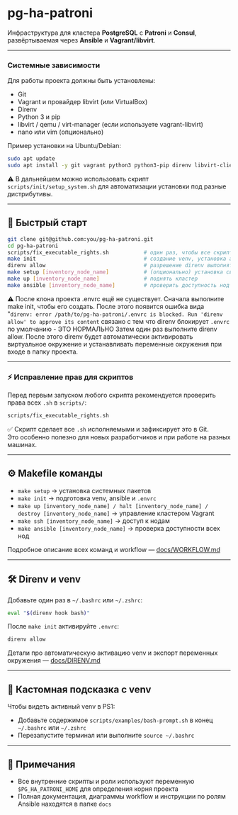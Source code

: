 # pg-ha-patroni

Инфраструктура для кластера **PostgreSQL** с **Patroni** и **Consul**, развёртываемая через **Ansible** и **Vagrant/libvirt**.

---

### Системные зависимости

Для работы проекта должны быть установлены:

- Git  
- Vagrant и провайдер libvirt (или VirtualBox)  
- Direnv  
- Python 3 и pip  
- libvirt / qemu / virt-manager (если используете vagrant-libvirt)  
- nano или vim (опционально)  

Пример установки на Ubuntu/Debian:

```bash
sudo apt update
sudo apt install -y git vagrant python3 python3-pip direnv libvirt-clients libvirt-daemon-system qemu nano
```

⚠️ В дальнейшем можно использовать скрипт `scripts/init/setup_system.sh` для автоматизации установки под разные дистрибутивы.

---

## 🚀 Быстрый старт

```bash
git clone git@github.com:you/pg-ha-patroni.git
cd pg-ha-patroni
scripts/fix_executable_rights.sh           # один раз, чтобы все скрипты стали исполняемыми и зафиксировались в Git (ОПЦИОНАЛЬНО, по умолчанию файлы УЖЕ ИСПОЛНЯЕМЫЕ при клонировании)
make init                                  # создание venv, установка ansible, генерация .envrc
direnv allow                               # разрешение direnv выполнять .envrc (выполнить в корневой директории проекта)
make setup [inventory_node_name]           # (опционально) установка системных зависимостей
make up [inventory_node_name]              # поднять кластер
make ansible [inventory_node_name]         # проверить доступность нод
```

⚠️ После клона проекта .envrc ещё не существует. 
Сначала выполните make init, чтобы его создать.
После этого появится ошибка вида "`direnv: error /path/to/pg-ha-patroni/.envrc is blocked. Run 'direnv allow' to approve its content`
связано с тем что direnv блокирует `.envrc` по умолчанию - ЭТО НОРМАЛЬНО
Затем один раз выполните direnv allow. После этого direnv будет автоматически активировать виртуальное окружение и устанавливать переменные окружения при входе в папку проекта.

---

### ⚡ Исправление прав для скриптов

Перед первым запуском любого скрипта рекомендуется проверить права всех `.sh` в `scripts/`:

```bash
scripts/fix_executable_rights.sh
```

✅ Скрипт сделает все `.sh` исполняемыми и зафиксирует это в Git.  
Это особенно полезно для новых разработчиков и при работе на разных машинах.

---

## ⚙️ Makefile команды

- `make setup` → установка системных пакетов  
- `make init` → подготовка venv, ansible и `.envrc`  
- `make up [inventory_node_name] / halt [inventory_node_name] / destroy [inventory_node_name]` → управление кластером Vagrant  
- `make ssh [inventory_node_name]` → доступ к нодам  
- `make ansible [inventory_node_name]` → проверка доступности всех нод  

Подробное описание всех команд и workflow — [docs/WORKFLOW.md](docs/WORKFLOW.md)

---

## 🛠️ Direnv и venv

Добавьте один раз в `~/.bashrc` или `~/.zshrc`:

```bash
eval "$(direnv hook bash)"
```

После `make init` активируйте `.envrc`:

```bash
direnv allow
```

Детали про автоматическую активацию venv и экспорт переменных окружения — [docs/DIRENV.md](docs/DIRENV.md)

---

## 🎨 Кастомная подсказка с venv

Чтобы видеть активный venv в PS1:

- Добавьте содержимое `scripts/examples/bash-prompt.sh` в конец `~/.bashrc` или `~/.zshrc`  
- Перезапустите терминал или выполните `source ~/.bashrc`  

---

## 📌 Примечания

- Все внутренние скрипты и роли используют переменную `$PG_HA_PATRONI_HOME` для определения корня проекта  
- Полная документация, диаграммы workflow и инструкции по ролям Ansible находятся в папке `docs`
